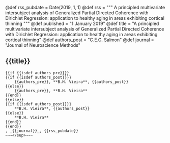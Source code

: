 @def rss_pubdate = Date(2019, 1, 1)
@def rss = """ A principled multivariate intersubject analysis of Generalized Partial Directed Coherence with Dirichlet Regression: application to healthy aging in areas exhibiting cortical thinning """
@def published = "1 January 2019"
@def title = "A principled multivariate intersubject analysis of Generalized Partial Directed Coherence with Dirichlet Regression: application to healthy aging in areas exhibiting cortical thinning"
@def authors_post = "C.E.G. Salmon"
@def journal = "Journal of Neuroscience Methods"

## {{title}}
~~~<sup>~~~
{{if {{isdef authors_pre}}}}
{{if {{isdef authors_post}}}}
    {{authors_pre}}, **B.H. Vieira**, {{authors_post}}
{{else}}
    {{authors_pre}}, **B.H. Vieira**
{{end}}
{{else}}
{{if {{isdef authors_post}}}}
    **B.H. Vieira**, {{authors_post}}
{{else}}
    **B.H. Vieira**
{{end}}
{{end}}
, _{{journal}}_, {{rss_pubdate}}
~~~</sup>~~~






